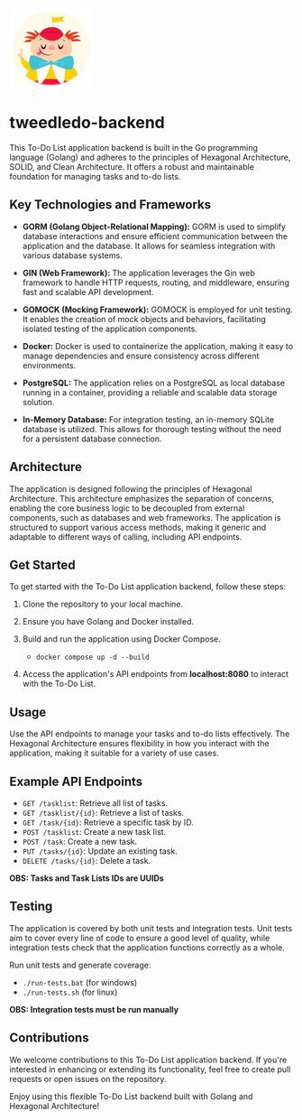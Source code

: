 <img src="tweedledo-logo.png" width="150" height="145">

# tweedledo-backend

This To-Do List application backend is built in the Go programming language (Golang) and adheres to the principles of Hexagonal Architecture, SOLID, and Clean Architecture. It offers a robust and maintainable foundation for managing tasks and to-do lists.

## Key Technologies and Frameworks

- **GORM (Golang Object-Relational Mapping):** GORM is used to simplify database interactions and ensure efficient communication between the application and the database. It allows for seamless integration with various database systems.

- **GIN (Web Framework):** The application leverages the Gin web framework to handle HTTP requests, routing, and middleware, ensuring fast and scalable API development.

- **GOMOCK (Mocking Framework):** GOMOCK is employed for unit testing. It enables the creation of mock objects and behaviors, facilitating isolated testing of the application components.

- **Docker:** Docker is used to containerize the application, making it easy to manage dependencies and ensure consistency across different environments.

- **PostgreSQL:** The application relies on a PostgreSQL as local database running in a container, providing a reliable and scalable data storage solution.

- **In-Memory Database:** For integration testing, an in-memory SQLite database is utilized. This allows for thorough testing without the need for a persistent database connection.

## Architecture

The application is designed following the principles of Hexagonal Architecture. This architecture emphasizes the separation of concerns, enabling the core business logic to be decoupled from external components, such as databases and web frameworks. The application is structured to support various access methods, making it generic and adaptable to different ways of calling, including API endpoints.

## Get Started

To get started with the To-Do List application backend, follow these steps:

1. Clone the repository to your local machine.

2. Ensure you have Golang and Docker installed.

3. Build and run the application using Docker Compose. 
    - ```docker compose up -d --build```

4. Access the application's API endpoints from **localhost:8080** to interact with the To-Do List.

## Usage

Use the API endpoints to manage your tasks and to-do lists effectively. The Hexagonal Architecture ensures flexibility in how you interact with the application, making it suitable for a variety of use cases.

## Example API Endpoints
- `GET /tasklist`: Retrieve all list of tasks.
- `GET /tasklist/{id}`: Retrieve a list of tasks.
- `GET /task/{id}`: Retrieve a specific task by ID.
- `POST /tasklist`: Create a new task list.
- `POST /task`: Create a new task.
- `PUT /tasks/{id}`: Update an existing task.
- `DELETE /tasks/{id}`: Delete a task.

**OBS: Tasks and Task Lists IDs are UUIDs**

## Testing

The application is covered by both unit tests and integration tests. Unit tests aim to cover every line of code to ensure a good level of quality, while integration tests check that the application functions correctly as a whole.

Run unit tests and generate coverage:
- ```./run-tests.bat``` (for windows)
- ```./run-tests.sh``` (for linux)

**OBS: Integration tests must be run manually**

## Contributions

We welcome contributions to this To-Do List application backend. If you're interested in enhancing or extending its functionality, feel free to create pull requests or open issues on the repository.

Enjoy using this flexible To-Do List backend built with Golang and Hexagonal Architecture!
